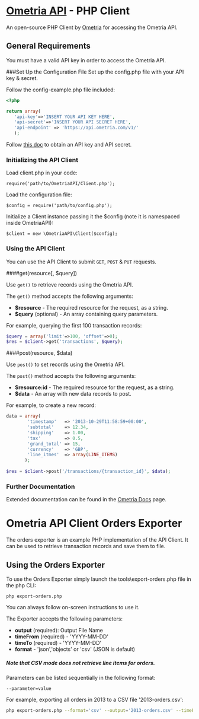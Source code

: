 # [Ometria API](http://docs.ometria.com) - PHP Client
An open-source PHP Client by [Ometria](http://www.ometria.com) for accessing the Ometria API.

## General Requirements
You must have a valid API key in order to access the Ometria API.

###Set Up the Configuration File 
Set up the config.php file with your API key & secret.

Follow the config-example.php file included:
 ```php
<?php

return array(
	'api-key'=>'INSERT YOUR API KEY HERE',
	'api-secret'=>'INSERT YOUR API SECRET HERE',
	'api-endpoint' => 'https://api.ometria.com/v1/'
	);

  ```

Follow [this doc](http://docs.ometria.localhost/Developers/API/v1/authentication/api_key) to obtain an API key and API secret.


### Initializing the API Client

Load client.php in your code:

    require('path/to/OmetriaAPI/Client.php');


Load the configuration file:

    $config = require('path/to/config.php');

    
Initialize a Client instance passing it the $config (note it is namespaced inside OmetriaAPI):

    $client = new \OmetriaAPI\Client($config);
    
### Using the API Client

You can use the API Client to submit `GET`, `POST` & `PUT` requests.

####get(resource[, $query])

Use `get()` to retrieve records using the Ometria API.

The `get()` method accepts the following arguments:

- **$resource** - The required resource for the request, as a string.
- **$query** (optional) - An array containing query parameters.

For example, querying the first 100 transaction records:

 ```php
$query = array('limit'=>100, 'offset'=>0);
$res = $client->get('transactions', $query);
 ```


####post(resource, $data)

Use `post()` to set records using the Ometria API.

The `post()` method accepts the following arguments:

- **$resource:id** - The required resource for the request, as a string. 
- **$data** - An array with new data records to post.

For example, to create a new record:

 ```php
data = array(
	     'timestamp'   => '2013-10-29T11:58:59+00:00',
	     'subtotal'    => 12.34,
	     'shipping'    => 1.00,
	     'tax'         => 0.5,
	     'grand_total' => 15,
	     'currency'    => 'GBP',
	     'line_itmes'  => array(LINE_ITEMS)
		);
	      
$res = $client->post('/transactions/{transaction_id}', $data);
 ```
 
### Further Documentation
Extended documentation can be found in the [Ometria Docs](http://docs.ometria.com) page.
 
 
# Ometria API Client Orders Exporter
 
The orders exporter is an example PHP implementation of the API Client.
It can be used to retrieve transaction records and save them to file.

## Using the Orders Exporter
To use the Orders Exporter simply launch the tools\export-orders.php file in the php CLI:

    php export-orders.php

You can always follow on-screen instructions to use it.

The Exporter accepts the following parameters:
- **output** (required): Output File Name
- **timeFrom** (required) - 'YYYY-MM-DD'
- **timeTo** (required) - 'YYYY-MM-DD'
- **format** - 'json','objects' or 'csv' (JSON is default)

##### Note that CSV mode does not retrieve line items for orders.

Parameters can be listed sequentially in the following format:

    --parameter=value
    
For example, exporting all orders in 2013 to a CSV file '2013-orders.csv':
 ```bash
php export-orders.php --format='csv' --output='2013-orders.csv' --timeFrom='2013/1/1' --timeTo='2013/12/31'
  ```
